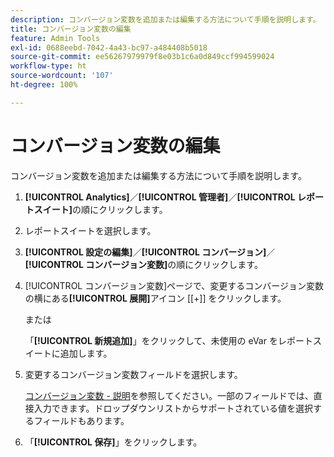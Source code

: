 ```yaml
---
description: コンバージョン変数を追加または編集する方法について手順を説明します。
title: コンバージョン変数の編集
feature: Admin Tools
exl-id: 0688eebd-7042-4a43-bc97-a484408b5018
source-git-commit: ee56267979979f8e03b1c6a0d849ccf994599024
workflow-type: ht
source-wordcount: '107'
ht-degree: 100%

---
```


# コンバージョン変数の編集

コンバージョン変数を追加または編集する方法について手順を説明します。

1. **[!UICONTROL Analytics]**／**[!UICONTROL 管理者]**／**[!UICONTROL レポートスイート]**&#x200B;の順にクリックします。
1. レポートスイートを選択します。
1. **[!UICONTROL 設定の編集]**／**[!UICONTROL コンバージョン]**／**[!UICONTROL コンバージョン変数]**&#x200B;の順にクリックします。
1. [!UICONTROL コンバージョン変数]ページで、変更するコンバージョン変数の横にある&#x200B;**[!UICONTROL 展開]**&#x200B;アイコン [[+]] をクリックします。

   または

   「**[!UICONTROL 新規追加]**」をクリックして、未使用の eVar をレポートスイートに追加します。
1. 変更するコンバージョン変数フィールドを選択します。

   [コンバージョン変数 - 説明](/help/admin/admin/conversion-var-admin/conversion-var-admin.md#section_7C317BB0287A4B8EB0A1A4ECC40627BF)を参照してください。一部のフィールドでは、直接入力できます。ドロップダウンリストからサポートされている値を選択するフィールドもあります。
1. 「**[!UICONTROL 保存]**」をクリックします。

